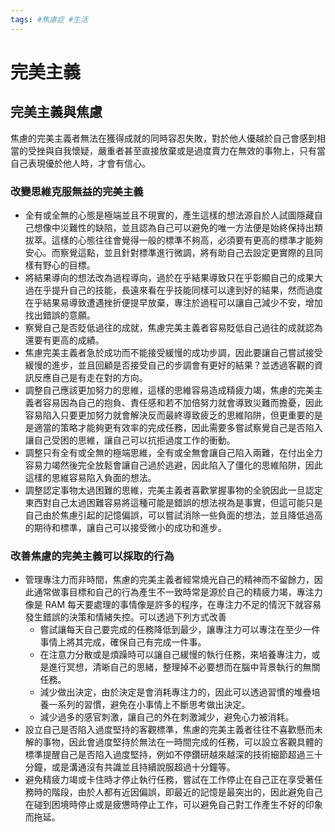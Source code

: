 ```yaml
---
tags: #焦慮症 #生活
---
```

# 完美主義

## 完美主義與焦慮

焦慮的完美主義者無法在獲得成就的同時容忍失敗，對於他人優越於自己會感到相當的受挫與自我懷疑，嚴重者甚至直接放棄或是過度賣力在無效的事物上，只有當自己表現優於他人時，才會有信心。

### 改變思維克服無益的完美主義

- 全有或全無的心態是極端並且不現實的，產生這樣的想法源自於人試圖隱藏自己想像中災難性的缺陷，並且認為自己可以避免的唯一方法便是始終保持出類拔萃。這樣的心態往往會覺得一般的標準不夠高，必須要有更高的標準才能夠安心。而察覺這點，並且針對標準進行微調，將有助自己去設定更實際的且同樣有野心的目標。
- 將結果導向的想法改為過程導向，過於在乎結果導致只在乎彰顯自己的成果大過在乎提升自己的技能，長遠來看在乎技能同樣可以達到好的結果，然而過度在乎結果易導致遭遇挫折便提早放棄，專注於過程可以讓自己減少不安，增加找出錯誤的意願。
- 察覺自己是否貶低過往的成就，焦慮完美主義者容易貶低自己過往的成就認為還要有更高的成績。
- 焦慮完美主義者急於成功而不能接受緩慢的成功步調，因此要讓自己嘗試接受緩慢的進步，並且回顧是否接受自己的步調會有更好的結果？並透過客觀的資訊反應自己是有走在對的方向。
- 調整自己應該更加努力的思維，這樣的思維容易造成精疲力竭，焦慮的完美主義者容易因為自己的抱負、責任感和若不加倍努力就會導致災難而擔憂，因此容易陷入只要更加努力就會解決反而最終導致疲乏的思維陷阱，但更重要的是是適當的策略才能夠更有效率的完成任務，因此需要多嘗試察覺自己是否陷入讓自己受困的思維，讓自己可以抗拒過度工作的衝動。
- 調整只有全有或全無的極端思維，全有或全無會讓自己陷入兩難，在付出全力容易力竭然後完全放鬆會讓自己過於逃避，因此陷入了僵化的思維陷阱，因此這樣的思維容易陷入負面的想法。
- 調整認定事物太過困難的思維，完美主義者喜歡掌握事物的全貌因此一旦認定東西對自己太過困難容易將這種可能是錯誤的想法視為是事實，但這可能只是自己由於焦慮引起的記憶偏誤，可以嘗試消除一些負面的想法，並且降低過高的期待和標準，讓自己可以接受微小的成功和進步。

### 改善焦慮的完美主義可以採取的行為

- 管理專注力而非時間，焦慮的完美主義者經常燒光自己的精神而不留餘力，因此通常做事目標和自己的行為產生不一致時常是源於自己的精疲力竭，專注力像是 RAM 每天要處理的事情像是許多的程序，在專注力不足的情況下就容易發生錯誤的決策和情緒失控。可以透過下列方式改善
  - 嘗試讓每天自己要完成的任務降低到最少，讓專注力可以專注在至少一件事情上將其完成，確保自己有完成一件事。
  - 在注意力分散或是煩躁時可以讓自己緩慢的執行任務，來培養專注力，或是進行冥想，清晰自己的思緒，整理掉不必要想而在腦中背景執行的無關任務。
  - 減少做出決定，由於決定是會消耗專注力的，因此可以透過習慣的堆疊培養一系列的習慣，避免在小事情上不斷思考做出決定。
  - 減少過多的感官刺激，讓自己的外在刺激減少，避免心力被消耗。
- 設立自己是否陷入過度堅持的客觀標準，焦慮的完美主義者往往不喜歡懸而未解的事物，因此會過度堅持於無法在一時間完成的任務，可以設立客觀具體的標準提醒自己是否陷入過度堅持，例如不停鑽研越來越深的技術細節超過三十分鐘，或是溝通沒有共識並且持續說服超過十分鐘等。
- 避免精疲力竭或卡住時才停止執行任務，嘗試在工作停止在自己正在享受著任務時的階段，由於人都有近因偏誤，即最近的記憶是最突出的，因此避免自己在碰到困境時停止或是疲憊時停止工作，可以避免自己對工作產生不好的印象而拖延。
